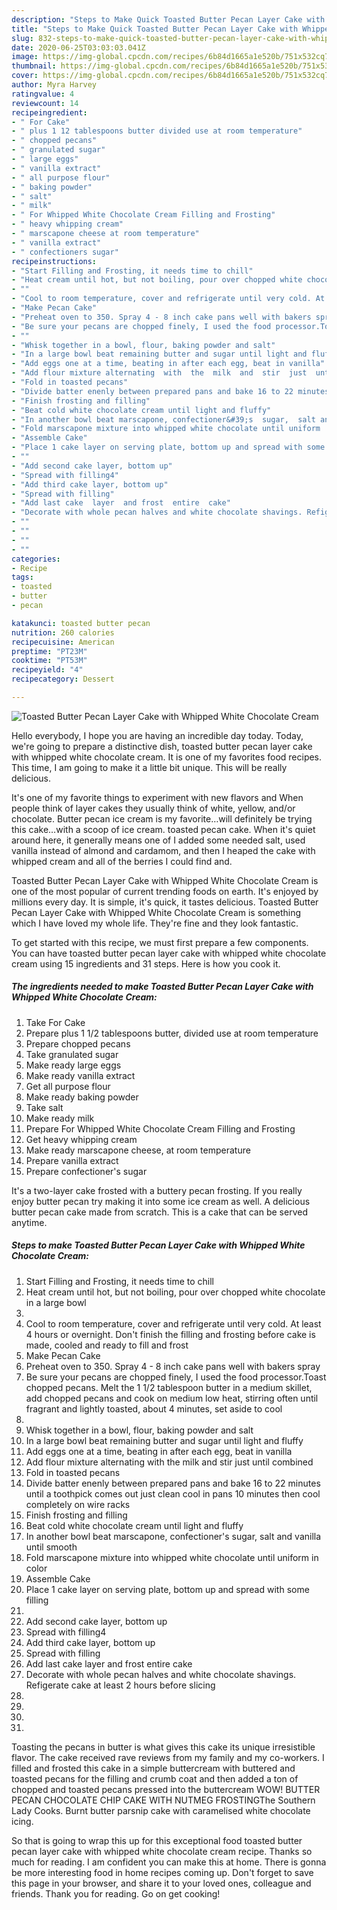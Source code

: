 ```yaml
---
description: "Steps to Make Quick Toasted Butter Pecan Layer Cake with Whipped White Chocolate Cream"
title: "Steps to Make Quick Toasted Butter Pecan Layer Cake with Whipped White Chocolate Cream"
slug: 832-steps-to-make-quick-toasted-butter-pecan-layer-cake-with-whipped-white-chocolate-cream
date: 2020-06-25T03:03:03.041Z
image: https://img-global.cpcdn.com/recipes/6b84d1665a1e520b/751x532cq70/toasted-butter-pecan-layer-cake-with-whipped-white-chocolate-cream-recipe-main-photo.jpg
thumbnail: https://img-global.cpcdn.com/recipes/6b84d1665a1e520b/751x532cq70/toasted-butter-pecan-layer-cake-with-whipped-white-chocolate-cream-recipe-main-photo.jpg
cover: https://img-global.cpcdn.com/recipes/6b84d1665a1e520b/751x532cq70/toasted-butter-pecan-layer-cake-with-whipped-white-chocolate-cream-recipe-main-photo.jpg
author: Myra Harvey
ratingvalue: 4
reviewcount: 14
recipeingredient:
- " For Cake"
- " plus 1 12 tablespoons butter divided use at room temperature"
- " chopped pecans"
- " granulated sugar"
- " large eggs"
- " vanilla extract"
- " all purpose flour"
- " baking powder"
- " salt"
- " milk"
- " For Whipped White Chocolate Cream Filling and Frosting"
- " heavy whipping cream"
- " marscapone cheese at room temperature"
- " vanilla extract"
- " confectioners sugar"
recipeinstructions:
- "Start Filling and Frosting, it needs time to chill"
- "Heat cream until hot, but not boiling, pour over chopped white chocolate in a large bowl"
- ""
- "Cool to room temperature, cover and refrigerate until very cold. At least 4 hours or overnight. Don&#39;t  finish the  filling and frosting before cake is made, cooled and ready to fill and frost"
- "Make Pecan Cake"
- "Preheat oven to 350. Spray 4 - 8 inch cake pans well with bakers spray"
- "Be sure your pecans are chopped finely, I used the food processor.Toast chopped pecans. Melt the 1 1/2  tablespoon butter in a medium skillet, add chopped pecans and cook on medium low heat, stirring often until fragrant  and lightly toasted, about 4 minutes, set aside to cool"
- ""
- "Whisk together in a bowl, flour, baking powder and salt"
- "In a large bowl beat remaining butter and sugar until light and fluffy"
- "Add eggs one at a time, beating in after each egg, beat in vanilla"
- "Add flour mixture alternating  with  the  milk  and  stir  just  until  combined"
- "Fold in toasted pecans"
- "Divide batter enenly between prepared pans and bake 16 to 22 minutes until a toothpick  comes  out  just  clean cool in pans 10 minutes then cool completely  on  wire  racks"
- "Finish frosting and filling"
- "Beat cold white chocolate cream until light and fluffy"
- "In another bowl beat marscapone, confectioner&#39;s  sugar,  salt and vanilla  until  smooth"
- "Fold marscapone mixture into whipped white chocolate until uniform  in  color"
- "Assemble Cake"
- "Place 1 cake layer on serving plate, bottom up and spread with some filling"
- ""
- "Add second cake layer, bottom up"
- "Spread with filling4"
- "Add third cake layer, bottom up"
- "Spread with filling"
- "Add last cake  layer  and frost  entire  cake"
- "Decorate with whole pecan halves and white chocolate shavings. Refigerate cake at least 2 hours before slicing"
- ""
- ""
- ""
- ""
categories:
- Recipe
tags:
- toasted
- butter
- pecan

katakunci: toasted butter pecan 
nutrition: 260 calories
recipecuisine: American
preptime: "PT23M"
cooktime: "PT53M"
recipeyield: "4"
recipecategory: Dessert

---
```



![Toasted Butter Pecan Layer Cake with Whipped White Chocolate Cream](https://img-global.cpcdn.com/recipes/6b84d1665a1e520b/751x532cq70/toasted-butter-pecan-layer-cake-with-whipped-white-chocolate-cream-recipe-main-photo.jpg)

Hello everybody, I hope you are having an incredible day today. Today, we're going to prepare a distinctive dish, toasted butter pecan layer cake with whipped white chocolate cream. It is one of my favorites food recipes. This time, I am going to make it a little bit unique. This will be really delicious.

It&#39;s one of my favorite things to experiment with new flavors and When people think of layer cakes they usually think of white, yellow, and/or chocolate. Butter pecan ice cream is my favorite…will definitely be trying this cake…with a scoop of ice cream. toasted pecan cake. When it&#39;s quiet around here, it generally means one of I added some needed salt, used vanilla instead of almond and cardamom, and then I heaped the cake with whipped cream and all of the berries I could find and.

Toasted Butter Pecan Layer Cake with Whipped White Chocolate Cream is one of the most popular of current trending foods on earth. It's enjoyed by millions every day. It is simple, it's quick, it tastes delicious. Toasted Butter Pecan Layer Cake with Whipped White Chocolate Cream is something which I have loved my whole life. They're fine and they look fantastic.


To get started with this recipe, we must first prepare a few components. You can have toasted butter pecan layer cake with whipped white chocolate cream using 15 ingredients and 31 steps. Here is how you cook it.

<!--inarticleads1-->

##### The ingredients needed to make Toasted Butter Pecan Layer Cake with Whipped White Chocolate Cream:

1. Take  For Cake
1. Prepare  plus 1 1/2 tablespoons butter, divided use at room temperature
1. Prepare  chopped pecans
1. Take  granulated sugar
1. Make ready  large eggs
1. Make ready  vanilla extract
1. Get  all purpose flour
1. Make ready  baking powder
1. Take  salt
1. Make ready  milk
1. Prepare  For Whipped White Chocolate Cream Filling and Frosting
1. Get  heavy whipping cream
1. Make ready  marscapone cheese, at room temperature
1. Prepare  vanilla extract
1. Prepare  confectioner&#39;s sugar


It&#39;s a two-layer cake frosted with a buttery pecan frosting. If you really enjoy butter pecan try making it into some ice cream as well. A delicious butter pecan cake made from scratch. This is a cake that can be served anytime. 

<!--inarticleads2-->

##### Steps to make Toasted Butter Pecan Layer Cake with Whipped White Chocolate Cream:

1. Start Filling and Frosting, it needs time to chill
1. Heat cream until hot, but not boiling, pour over chopped white chocolate in a large bowl
1. 
1. Cool to room temperature, cover and refrigerate until very cold. At least 4 hours or overnight. Don&#39;t  finish the  filling and frosting before cake is made, cooled and ready to fill and frost
1. Make Pecan Cake
1. Preheat oven to 350. Spray 4 - 8 inch cake pans well with bakers spray
1. Be sure your pecans are chopped finely, I used the food processor.Toast chopped pecans. Melt the 1 1/2  tablespoon butter in a medium skillet, add chopped pecans and cook on medium low heat, stirring often until fragrant  and lightly toasted, about 4 minutes, set aside to cool
1. 
1. Whisk together in a bowl, flour, baking powder and salt
1. In a large bowl beat remaining butter and sugar until light and fluffy
1. Add eggs one at a time, beating in after each egg, beat in vanilla
1. Add flour mixture alternating  with  the  milk  and  stir  just  until  combined
1. Fold in toasted pecans
1. Divide batter enenly between prepared pans and bake 16 to 22 minutes until a toothpick  comes  out  just  clean cool in pans 10 minutes then cool completely  on  wire  racks
1. Finish frosting and filling
1. Beat cold white chocolate cream until light and fluffy
1. In another bowl beat marscapone, confectioner&#39;s  sugar,  salt and vanilla  until  smooth
1. Fold marscapone mixture into whipped white chocolate until uniform  in  color
1. Assemble Cake
1. Place 1 cake layer on serving plate, bottom up and spread with some filling
1. 
1. Add second cake layer, bottom up
1. Spread with filling4
1. Add third cake layer, bottom up
1. Spread with filling
1. Add last cake  layer  and frost  entire  cake
1. Decorate with whole pecan halves and white chocolate shavings. Refigerate cake at least 2 hours before slicing
1. 
1. 
1. 
1. 


Toasting the pecans in butter is what gives this cake its unique irresistible flavor. The cake received rave reviews from my family and my co-workers. I filled and frosted this cake in a simple buttercream with buttered and toasted pecans for the filling and crumb coat and then added a ton of chopped and toasted pecans pressed into the buttercream WOW! BUTTER PECAN CHOCOLATE CHIP CAKE WITH NUTMEG FROSTINGThe Southern Lady Cooks. Burnt butter parsnip cake with caramelised white chocolate icing. 

So that is going to wrap this up for this exceptional food toasted butter pecan layer cake with whipped white chocolate cream recipe. Thanks so much for reading. I am confident you can make this at home. There is gonna be more interesting food in home recipes coming up. Don't forget to save this page in your browser, and share it to your loved ones, colleague and friends. Thank you for reading. Go on get cooking!
